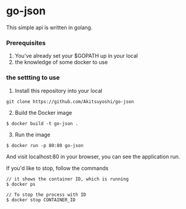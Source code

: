 # go-json

This simple api is written in golang.

### Prerequisites
1. You've already set your $GOPATH up in your local
2. the knowledge of some docker to use


### the settting to use

1. Install this repository into your local

`git clone https://github.com/Akitsuyoshi/go-json`

2. Build the Docker image

`$ docker build -t go-json .`

3. Run the image

`$ docker run -p 80:80 go-json`

And visit localhost:80 in your browser, you can see the application run.


If you'd like to stop, follow the commands
```
// it shows the container ID, which is running
$ docker ps

// To stop the process with ID
$ docker stop CONTAINER_ID
```
